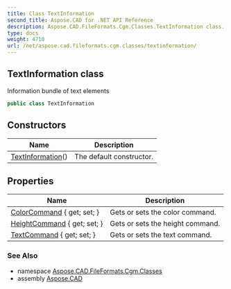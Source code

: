 ```yaml
---
title: Class TextInformation
second_title: Aspose.CAD for .NET API Reference
description: Aspose.CAD.FileFormats.Cgm.Classes.TextInformation class. Information bundle of text elements
type: docs
weight: 4710
url: /net/aspose.cad.fileformats.cgm.classes/textinformation/
---
```

## TextInformation class

Information bundle of text elements

```csharp
public class TextInformation
```

## Constructors

| Name | Description |
| --- | --- |
| [TextInformation](textinformation/)() | The default constructor. |

## Properties

| Name | Description |
| --- | --- |
| [ColorCommand](../../aspose.cad.fileformats.cgm.classes/textinformation/colorcommand/) { get; set; } | Gets or sets the color command. |
| [HeightCommand](../../aspose.cad.fileformats.cgm.classes/textinformation/heightcommand/) { get; set; } | Gets or sets the height command. |
| [TextCommand](../../aspose.cad.fileformats.cgm.classes/textinformation/textcommand/) { get; set; } | Gets or sets the text command. |

### See Also

* namespace [Aspose.CAD.FileFormats.Cgm.Classes](../../aspose.cad.fileformats.cgm.classes/)
* assembly [Aspose.CAD](../../)


